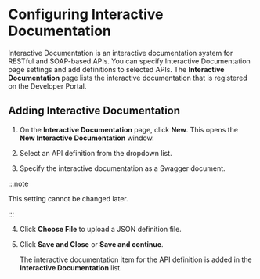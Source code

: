 ﻿---
sidebar_position: 8
---

# Configuring Interactive Documentation

<head>
  <meta name="guidename" content="API Management"/>
  <meta name="context" content="GUID-7e3e5d4a-81ae-4270-a1a8-3a8dd74253fa"/>
</head>

Interactive Documentation is an interactive documentation system for RESTful and SOAP-based APIs. You can specify Interactive Documentation page settings and add definitions to selected APIs. The **Interactive Documentation** page lists the interactive documentation that is registered on the Developer Portal. 

## Adding Interactive Documentation

1. On the **Interactive Documentation** page, click **New**. This opens the **New Interactive Documentation** window. 

2. Select an API definition from the dropdown list. 

3. Specify the interactive documentation as a Swagger document. 

:::note

This setting cannot be changed later. 

:::

4. Click **Choose File** to upload a JSON definition file. 

5. Click **Save and Close** or **Save and continue**. 

   The interactive documentation item for the API definition is added in the **Interactive Documentation** list. 
